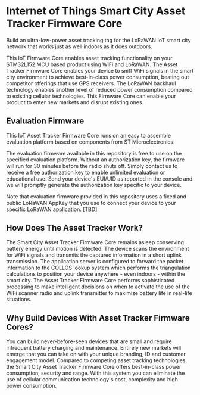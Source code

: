 #  Internet of Things Smart City Asset Tracker Firmware Core

Build an ultra-low-power asset tracking tag for the LoRaWAN IoT smart city network that works just as well indoors as it does outdoors.

This IoT Firmware Core enables asset tracking functionality on your STM32L152 MCU based product using WiFi and LoRaWAN. The Asset Tracker Firmware Core enables your device to sniff WiFi signals in the smart city environment to achieve best-in-class power consumption, beating out competitor offerings that use GPS receivers.  The LoRaWAN backhaul technology enables another level of reduced power consumption compared to existing cellular technologies. This Firmware Core can enable your product to enter new markets and disrupt existing ones.


## Evaluation Firmware

This IoT Asset Tracker Firmware Core runs on an easy to assemble evaluation platform based on components from ST Microelectronics.

The evaluation firmware available in this repository is free to use on the specified evaluation platform.  Without an authorization key, the firmware will run for 30 minutes before the radio shuts off.  Simply contact us to receive a free authorization key to enable unlimited evaluation or educational use. Send your device's EUI/UID as reported in the console and we will promptly generate the authorization key specific to your device.

Note that evaluation firmware provided in this repository uses a fixed and public LoRaWAN AppKey that you use to connect your device to your specific LoRaWAN application. [TBD]


## How Does The Asset Tracker Work?

The Smart City Asset Tracker Firmware Core remains asleep conserving battery energy until motion is detected. The device scans the environment for WiFi signals and transmits the captured information in a short uplink transmission.  The application server is configured to forward the packet information to the COLLOS lookup system which performs the triangulation calculations to position your device anywhere - even indoors - within the smart city.  The Asset Tracker Firmware Core performs sophisticated processing to make intelligent decisions on when to activate the use of the WiFi scanner radio and uplink transmitter to maximize battery life in real-life situations.

## Why Build Devices With Asset Tracker Firmware Cores?

You can build never-before-seen devices that are small and require infrequent battery charging and maintenance.  Entirely new markets will emerge that you can take on with your unique branding, ID and customer engagement model. Compared to competing asset tracking technologies, the Smart City Asset Tracker Firmware Core offers best-in-class power consumption, security and range.  With this system you can eliminate the use of cellular communication technology's cost, complexity and high power consumption.



